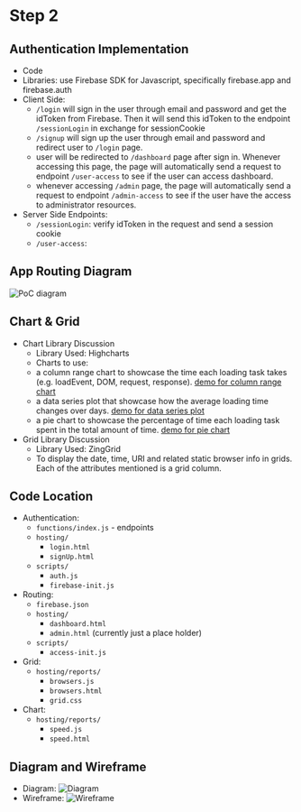 # Step 2

## Authentication  Implementation
- Code
- Libraries: use Firebase SDK for Javascript, specifically firebase.app and firebase.auth 
- Client Side:
	- `/login` will sign in the user through email and password and get the idToken from Firebase. Then it will send this idToken to the endpoint `/sessionLogin` in exchange for sessionCookie
	- `/signup` will sign up the user through email and password and redirect user to `/login` page.
	- user will be redirected to `/dashboard` page after sign in. Whenever accessing this page, the page will automatically send a request to endpoint `/user-access` to see if the user can access dashboard.
	- whenever accessing `/admin` page, the page will automatically send a request to endpoint `/admin-access` to see if the user have the access to administrator resources.
- Server Side Endpoints:
	- `/sessionLogin`: verify idToken in the request and send a session cookie
	- `/user-access`:


## App Routing Diagram
![PoC diagram](https://github.com/jis216/jis216.github.io/blob/master/demo_imgs/poc-diagram.jpg)

## Chart & Grid
- Chart Library Discussion
	- Library Used: Highcharts
	- Charts to use:
	- a column range chart to showcase the time each loading task takes (e.g. loadEvent, DOM, request, response). [demo for column range chart](https://www.highcharts.com/demo/columnrange/dark-unica)
	- a data series plot that showcase how the average loading time changes over days. [demo for data series plot](https://www.highcharts.com/demo/line-labels/dark-unica)
	- a pie chart to showcase the percentage of time each loading task spent in the total amount of time. [demo for pie chart](https://www.highcharts.com/demo/pie-legend/dark-unica)
- Grid Library Discussion
	- Library Used: ZingGrid
	- To display the date, time, URI and related static browser info in grids. Each of the attributes mentioned is a grid column.

## Code Location
- Authentication:
	- `functions/index.js` - endpoints
	- `hosting/`
		- `login.html`
		- `signUp.html`
	- `scripts/`
		- `auth.js`
		- `firebase-init.js`
- Routing:
	- `firebase.json`
	- `hosting/`
		- `dashboard.html`
		- `admin.html` (currently just a place holder)
	- `scripts/`
		- `access-init.js`
- Grid: 
	- `hosting/reports/`
		- `browsers.js`
		- `browsers.html`
		- `grid.css`
- Chart:
	- `hosting/reports/`
		- `speed.js`
		- `speed.html`
	
## Diagram and Wireframe
- Diagram:
![Diagram](https://github.com/jis216/jis216.github.io/blob/master/demo_imgs/diagram.png)
- Wireframe:
![Wireframe](https://github.com/jis216/jis216.github.io/blob/master/demo_imgs/wireframe.png)
